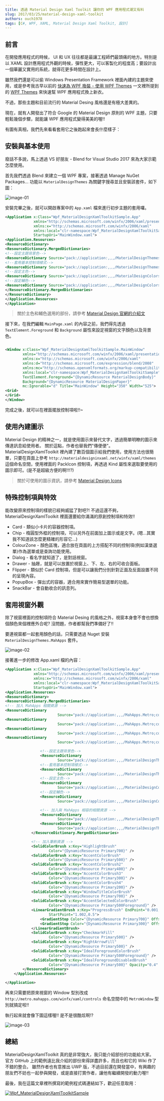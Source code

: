 ```yaml
---
title: 透過 Material Design Xaml Toolkit 讓你的 WPF 應用程式潮又有料
slug: 2017/03/25/material-design-xaml-toolkit
authors: ouch1978
tags: [C#, WPF, XAML, Material Design Xaml Toolkit, 設計]
---
```


## 前言

在開發應用程式的時候， UI 和 UX 往往都是最讓工程師們最頭痛的地方。特別是以 XAML 設計應用程式外觀的時候，彈性更大，可以客製化的程度高；要設計出一個華麗又實用的系統，就得花更多時間在設計上。

雖然我們還是可以偷 Windows Presentation Framework 裡面內建的主題來使用，或是參考我古早以前的 [快速為 WPF 換裝 - 使用 WPF Themes][my-old-post] 一文裡所提到的 [WPF Themes][wpf-themes] 來快速幫 WPF 應用程式換上新衣。

不過，那些主題和目前流行的 Material Desing 風格還是有極大差異的。

現在，就有人開發出了符合 Google 的 Material Design 原則的 WPF 主題，只要輕鬆幾個步驟，就能讓 WPF 應用程式變得美美的喔!!

<!--truncate-->

[my-old-post]: https://dotblogs.com.tw/ouch1978/2011/03/10/wpf-introducing-wpf-themes
[wpf-themes]: http://wpfthemes.codeplex.com/

有圖有真相，我們先來看看套用它之後跑起來會長什麼樣子：

[image-00]: 00-material-design-xaml-toolkit-in-live.gif "套用 MaterialDesignXamlToolkit 的應用程式"

## 安裝與基本使用

廢話不多說，馬上透過 VS 好朋友 - Blend for Visual Studio 2017 來為大家示範怎麼使用。

首先我們透過 Blend 來建立一個 WPF 專案，接著透過 Manage NuGet Packages... 功能以 `MaterialDesignThemes` 為關鍵字搜尋並且安裝該套件，如下圖：

![image-01](01-install-through-nuget.png "搜尋並安裝 MaterialDesignThemes 套件")

安裝完畢之後，就可以開啟專案中的 `App.xaml` 檔來進行初步主題的套用囉。

```xml title="App.xaml"
<Application x:Class="Wpf_MaterialDesignXamlToolkitSample.App"
             xmlns="http://schemas.microsoft.com/winfx/2006/xaml/presentation"
             xmlns:x="http://schemas.microsoft.com/winfx/2006/xaml"
             xmlns:local="clr-namespace:Wpf_MaterialDesignXamlToolkitSample"
             StartupUri="MainWindow.xaml">
<Application.Resources>
<ResourceDictionary>
<ResourceDictionary.MergedDictionaries>
<!--設定主題背景色-->
<ResourceDictionary Source="pack://application:,,,/MaterialDesignThemes.Wpf;component/Themes/MaterialDesignTheme.Dark.xaml" />
<!--套用基本控制項樣式-->
<ResourceDictionary Source="pack://application:,,,/MaterialDesignThemes.Wpf;component/Themes/MaterialDesignTheme.Defaults.xaml" />
<!--設定主色-->
<ResourceDictionary Source="pack://application:,,,/MaterialDesignColors;component/Themes/Recommended/Primary/MaterialDesignColor.Red.xaml" />
<!--設定輔色-->
<ResourceDictionary Source="pack://application:,,,/MaterialDesignColors;component/Themes/Recommended/Accent/MaterialDesignColor.Red.xaml" />
</ResourceDictionary.MergedDictionaries>
</ResourceDictionary>
</Application.Resources>
</Application>
```

> 關於主色和輔色選用的部份，請參考 [Material Design 官網的介紹文][color-palette]

[color-palette]: https://material.io/guidelines/style/color.html#color-color-palette "Color palette"

接下來，在我們編輯 `MainPage.xaml` 的內容之前，我們得先透過 `TextElement.Foreground` 和 `Background` 屬性來設定視窗的文字顏色以及背景色。

```xml title="MainPage.xaml"

<Window x:Class="Wpf_MaterialDesignXamlToolkitSample.MainWindow"
        xmlns="http://schemas.microsoft.com/winfx/2006/xaml/presentation"
        xmlns:x="http://schemas.microsoft.com/winfx/2006/xaml"
        xmlns:d="http://schemas.microsoft.com/expression/blend/2008"
        xmlns:mc="http://schemas.openxmlformats.org/markup-compatibility/2006"
        xmlns:local="clr-namespace:Wpf_MaterialDesignXamlToolkitSample"
        TextElement.Foreground="{DynamicResource MaterialDesignBody}"
        Background="{DynamicResource MaterialDesignPaper}"
        mc:Ignorable="d" Title="MainWindow" Height="350" Width="525">
<Grid>
</Grid>
</Window>
```

完成之後，就可以在裡面擺放控制項啦!!~

## 使用內建圖示

Material Design 的精神之一，就是使用圖示來替代文字，透過簡單明瞭的圖示來傳達訊息給使用者。
關於這點，作者也替我們"傳便便"。 MaterialDesignXamlToolkit 裡內建了數百個圖示給我們使用，使用方法也很簡單，只要在頁面上參考 `http://materialdesigninxaml.net/winfx/xaml/themes` 這個命名空間，使用裡面的 PackIcon 控制項，再透過 Kind 屬性來選取要使用的圖示即可。(是不是超級方便的啊!!!?)

> 關於可使用的圖示資訊，請參考 [Material Design Icons][material-design-icons]

[material-design-icons]: https://materialdesignicons.com/ "Material Design Icons"

## 特殊控制項與特效

能改變原來控制項的樣貌已經夠威猛了對吧?! 不過這還不夠， MaterialDesignXamlToolkit 裡面還要給你滿滿的原創控制項和特效!!

- Card - 類似小卡片的容器控制項。
- Chip - 楕圓型外框的控制項，可以另外在前面加上圖示或是文字。(嗯...其實我不知道該怎麼更精確的形容它...)
- ColourZone - 顏色區塊，適合放在頁面的上方搭配不同的控制項(例如漢堡選單)作為選單或是查詢功能使用。
- Dialog - 看名字就知道了，是對話視窗。
- Drawer - 抽屜，就是可以放置於視窗上、下、左、右的可收合面板。
- Flipper - 類似於 Card 控制項，但是可以讓我們分別針對正面及反面設置不同的呈現內容。
- PopupBox - 彈出式的容器，適合用來實作簡易型選單的功能。
- SnackBar - 會自動收合的訊息列。

## 套用視窗外觀

除了視窗裡面的控制項符合 Material Desing 的風格之外，視窗本身會不會也想換個顏色來個裡應外合呢?
沒問題，作者都幫我們準備好了!!

要連視窗都一起套用顏色的話，只需要透過 Nuget 安裝 `MaterialDesignThemes.MahApps` 套件。

![image-02](02-install-materialdesignthemes-mahapps-package.png "透過 Nuget 安裝 MaterialDesignThemes.MahApps 套件")

接著進一步的修改 App.xaml 檔的內容：

```xml title="App.xaml"
<Application x:Class="Wpf_MaterialDesignXamlToolkitSample.App"
             xmlns="http://schemas.microsoft.com/winfx/2006/xaml/presentation"
             xmlns:x="http://schemas.microsoft.com/winfx/2006/xaml"
             xmlns:local="clr-namespace:Wpf_MaterialDesignXamlToolkitSample"
             StartupUri="MainWindow.xaml">
<Application.Resources>
<ResourceDictionary>
<ResourceDictionary.MergedDictionaries>
<!-- 加入 MahApps 相關資源 -->
<ResourceDictionary
                        Source="pack://application:,,,/MahApps.Metro;component/Styles/Controls.xaml" />
<ResourceDictionary
                        Source="pack://application:,,,/MahApps.Metro;component/Styles/Fonts.xaml" />
<ResourceDictionary
                        Source="pack://application:,,,/MahApps.Metro;component/Styles/Colors.xaml" />
<ResourceDictionary
                        Source="pack://application:,,,/MahApps.Metro;component/Styles/Accents/BaseDark.xaml" />

                <!--設定主題背景色-->
                <ResourceDictionary
                        Source="pack://application:,,,/MaterialDesignThemes.Wpf;component/Themes/MaterialDesignTheme.Dark.xaml" />
                <!--套用基本控制項樣式-->
                <ResourceDictionary
                        Source="pack://application:,,,/MaterialDesignThemes.Wpf;component/Themes/MaterialDesignTheme.Defaults.xaml" />
                <!--設定主色-->
                <ResourceDictionary
                        Source="pack://application:,,,/MaterialDesignColors;component/Themes/Recommended/Primary/MaterialDesignColor.Red.xaml" />
                <!--設定輔色-->
                <ResourceDictionary
                        Source="pack://application:,,,/MaterialDesignColors;component/Themes/Recommended/Accent/MaterialDesignColor.Red.xaml" />

                <!-- 加入與 MahApps 相容的相關資源 -->
                <ResourceDictionary
                        Source="pack://application:,,,/MaterialDesignThemes.MahApps;component/Themes/MaterialDesignTheme.MahApps.Fonts.xaml" />
                <ResourceDictionary
                        Source="pack://application:,,,/MaterialDesignThemes.MahApps;component/Themes/MaterialDesignTheme.MahApps.Flyout.xaml" />
            </ResourceDictionary.MergedDictionaries>

            <!-- 加入筆刷資源 -->
            <SolidColorBrush x:Key="HighlightBrush"
                    Color="{DynamicResource Primary700}" />
            <SolidColorBrush x:Key="AccentColorBrush"
                    Color="{DynamicResource Primary500}" />
            <SolidColorBrush x:Key="AccentColorBrush2"
                    Color="{DynamicResource Primary400}" />
            <SolidColorBrush x:Key="AccentColorBrush3"
                    Color="{DynamicResource Primary300}" />
            <SolidColorBrush x:Key="AccentColorBrush4"
                    Color="{DynamicResource Primary200}" />
            <SolidColorBrush x:Key="WindowTitleColorBrush"
                    Color="{DynamicResource Primary700}" />
            <SolidColorBrush x:Key="AccentSelectedColorBrush"
                    Color="{DynamicResource Primary500Foreground}" />
            <LinearGradientBrush x:Key="ProgressBrush" EndPoint="0.001,0.5"
                    StartPoint="1.002,0.5">
                <GradientStop Color="{DynamicResource Primary700}" Offset="0" />
                <GradientStop Color="{DynamicResource Primary300}" Offset="1" />
            </LinearGradientBrush>
            <SolidColorBrush x:Key="CheckmarkFill"
                    Color="{DynamicResource Primary500}" />
            <SolidColorBrush x:Key="RightArrowFill"
                    Color="{DynamicResource Primary500}" />
            <SolidColorBrush x:Key="IdealForegroundColorBrush"
                    Color="{DynamicResource Primary500Foreground}" />
            <SolidColorBrush x:Key="IdealForegroundDisabledBrush"
                    Color="{DynamicResource Primary500}" Opacity="0.4" />
        </ResourceDictionary>
    </Application.Resources>

</Application>

```

再來只需要把原來視窗的 Window 型別改成 `http://metro.mahapps.com/winfx/xaml/controls` 命名空間中的 `MetroWindow` 型別就搞定啦!!

執行起來就會像下圖這樣喔!! 是不是很酷炫啊!?

![image-03](03-apply-material-design-themes-mahapps.png "套用 MaterialDesignThemes.MahApps 後的視窗樣貌")

## 總結

MaterialDesignXamlToolkit 真的是非常強大，我只能介紹部份的功能給大家。
官方 GitHub 上的範例遠比我介紹的部份來得詳盡許多，而且也和它的 Wiki 作了不錯的整合。
雖然作者也有意推出 UWP 版，不過目前還在開發當中，有興趣的朋友們不妨也一起參與開發，或是直接打賞作者，讓他有繼續開發的動力喔!!

最後，我在這篇文章裡所撰寫的範例程式碼連結如下，歡迎任意取用：

[![Wpf_MaterialDesignXamlToolkitSample](/img/source-code.png)](https://github.com/Ouch1978/Wpf_MaterialDesignXamlToolkitSample/)
